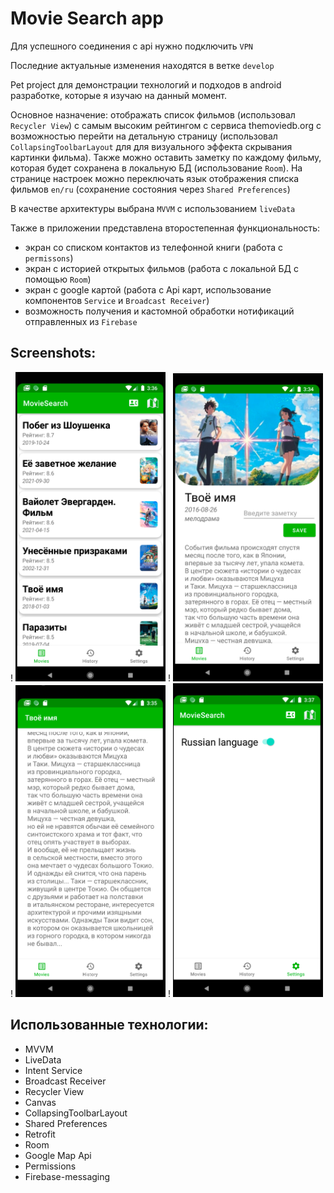Movie Search app
=================

Для успешного соединения с api нужно подключить `VPN` 

Последние актуальные изменения находятся в ветке `develop`

Pet project для демонстрации технологий и подходов в android разработке, которые я изучаю на данный момент.

Основное назначение: отображать список фильмов (использовал `Recycler View`) с самым высоким рейтингом с сервиса themoviedb.org с возможностью перейти на детальную страницу (использовал `CollapsingToolbarLayout` для для визуального эффекта скрывания картинки фильма). Также можно оставить заметку по каждому фильму, которая будет сохранена в локальную БД (использование `Room`).
На странице настроек можно переключать язык отображения списка фильмов `en/ru` (сохранение состояния через `Shared Preferences`)

В качестве архитектуры выбрана `MVVM` с использованием `liveData`

Также в приложении представлена второстепенная функциональность: 
- экран со списком контактов из телефонной книги (работа с `permissons`)
- экран с историей открытых фильмов (работа с локальной БД c помощью `Room`)
- экран с google картой (работа с Api карт, использование компонентов `Service` и `Broadcast Receiver`)
- возможность получения и кастомной обработки нотификаций отправленных из `Firebase`

Screenshots:
----------

! <img src="screenshots/ru_list.png" width="240">
! <img src="screenshots/detail_fragment1.png" width="240">
! <img src="screenshots/detail_fragment2.png" width="240">
! <img src="screenshots/settings.png" width="240">

Использованные технологии:
--------------------------------

- MVVM
- LiveData
- Intent Service
- Broadcast Receiver
- Recycler View
- Canvas
- CollapsingToolbarLayout
- Shared Preferences
- Retrofit
- Room
- Google Map Api
- Permissions
- Firebase-messaging

